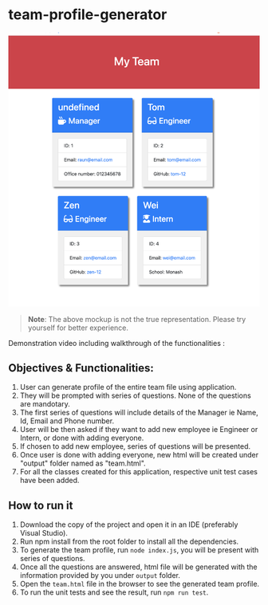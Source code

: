 # team-profile-generator

![The Team Profile generator application](./assets/demo_image.png)

> **Note**: The above mockup is not the true representation. Please try yourself for better experience.

Demonstration video including walkthrough of the functionalities :

## Objectives & Functionalities:

1. User can generate profile of the entire team file using application.
2. They will be prompted with series of questions. None of the questions are mandotary.
3. The first series of questions will include details of the Manager ie Name, Id, Email and Phone number.
4. User will be then asked if they want to add new employee ie Engineer or Intern, or done with adding everyone.
5. If chosen to add new employee, series of questions will be presented.
6. Once user is done with adding everyone, new html will be created under "output" folder named as "team.html".
7. For all the classes created for this application, respective unit test cases have been added.

## How to run it

1. Download the copy of the project and open it in an IDE (preferably Visual Studio).
2. Run npm install from the root folder to install all the dependencies.
3. To generate the team profile, run `node index.js`, you will be present with series of questions.
4. Once all the questions are answered, html file will be generated with the information provided by you under `output` folder.
5. Open the `team.html` file in the browser to see the generated team profile.
6. To run the unit tests and see the result, run `npm run test`.
